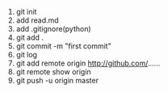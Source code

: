 1. git init
2. add read.md
3. add .gitignore(python)
4. git add .
5. git commit -m "first commit"
6. git log
7. git add remote origin http://github.com/......
8. git remote show origin
9. git push -u origin master
